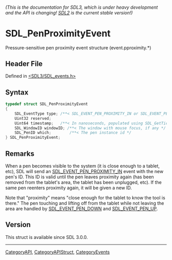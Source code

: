 ###### (This is the documentation for SDL3, which is under heavy development and the API is changing! [SDL2](https://wiki.libsdl.org/SDL2/) is the current stable version!)
# SDL_PenProximityEvent

Pressure-sensitive pen proximity event structure (event.pproximity.*)

## Header File

Defined in [<SDL3/SDL_events.h>](https://github.com/libsdl-org/SDL/blob/main/include/SDL3/SDL_events.h)

## Syntax

```c
typedef struct SDL_PenProximityEvent
{
    SDL_EventType type; /**< SDL_EVENT_PEN_PROXIMITY_IN or SDL_EVENT_PEN_PROXIMITY_OUT */
    Uint32 reserved;
    Uint64 timestamp;   /**< In nanoseconds, populated using SDL_GetTicksNS() */
    SDL_WindowID windowID; /**< The window with mouse focus, if any */
    SDL_PenID which;        /**< The pen instance id */
} SDL_PenProximityEvent;
```

## Remarks

When a pen becomes visible to the system (it is close enough to a tablet,
etc), SDL will send an
[SDL_EVENT_PEN_PROXIMITY_IN](SDL_EVENT_PEN_PROXIMITY_IN) event with the new
pen's ID. This ID is valid until the pen leaves proximity again (has been
removed from the tablet's area, the tablet has been unplugged, etc). If the
same pen reenters proximity again, it will be given a new ID.

Note that "proximity" means "close enough for the tablet to know the tool
is there." The pen touching and lifting off from the tablet while not
leaving the area are handled by [SDL_EVENT_PEN_DOWN](SDL_EVENT_PEN_DOWN)
and [SDL_EVENT_PEN_UP](SDL_EVENT_PEN_UP).

## Version

This struct is available since SDL 3.0.0.

----
[CategoryAPI](CategoryAPI), [CategoryAPIStruct](CategoryAPIStruct), [CategoryEvents](CategoryEvents)

